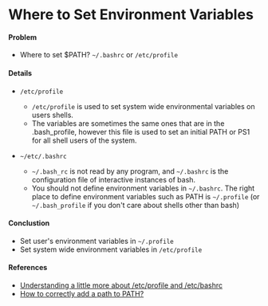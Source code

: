 # Where to Set Environment Variables

#### Problem
* Where to set $PATH? `~/.bashrc` or `/etc/profile`

#### Details
* `/etc/profile` 
    * `/etc/profile` is used to set system wide environmental variables on users shells.
    * The variables are sometimes the same ones that are in the .bash_profile, however this file is used to set an initial PATH or PS1 for all shell users of the system.

* `~/etc/.bashrc`
    * `~/.bash_rc` is not read by any program, and `~/.bashrc` is the configuration file of interactive instances of bash.
    * You should not define environment variables in `~/.bashrc`. The right place to define environment variables such as PATH is `~/.profile` (or `~/.bash_profile` if you don't care about shells other than bash)

#### Conclustion
* Set user's environment variables in `~/.profile`
* Set system wide environment variables in `/etc/profile`

#### References
* [Understanding a little more about /etc/profile and /etc/bashrc](http://bencane.com/2013/09/16/understanding-a-little-more-about-etcprofile-and-etcbashrc/)
* [How to correctly add a path to PATH?](https://unix.stackexchange.com/questions/26047/how-to-correctly-add-a-path-to-path)
